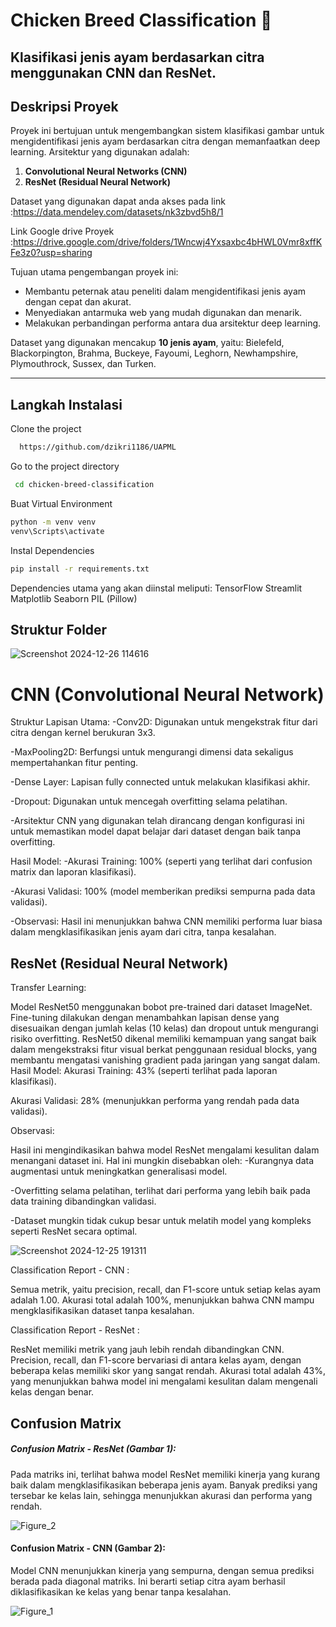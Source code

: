 # Chicken Breed Classification 🐔
Klasifikasi jenis ayam berdasarkan citra menggunakan CNN dan ResNet.
---
## Deskripsi Proyek
Proyek ini bertujuan untuk mengembangkan sistem klasifikasi gambar untuk mengidentifikasi jenis ayam berdasarkan citra dengan memanfaatkan deep learning. Arsitektur yang digunakan adalah:
1. **Convolutional Neural Networks (CNN)**
2. **ResNet (Residual Neural Network)**

Dataset yang digunakan dapat anda akses pada link :https://data.mendeley.com/datasets/nk3zbvd5h8/1

Link Google drive Proyek :https://drive.google.com/drive/folders/1Wncwj4Yxsaxbc4bHWL0Vmr8xffKFe3z0?usp=sharing

Tujuan utama pengembangan proyek ini:
- Membantu peternak atau peneliti dalam mengidentifikasi jenis ayam dengan cepat dan akurat.
- Menyediakan antarmuka web yang mudah digunakan dan menarik.
- Melakukan perbandingan performa antara dua arsitektur deep learning.

Dataset yang digunakan mencakup **10 jenis ayam**, yaitu: Bielefeld, Blackorpington, Brahma, Buckeye, Fayoumi, Leghorn, Newhampshire, Plymouthrock, Sussex, dan Turken.

---

## Langkah Instalasi
Clone the project
```bash
  https://github.com/dzikri1186/UAPML
```

Go to the project directory

```bash
 cd chicken-breed-classification
```
Buat Virtual Environment
```bash
python -m venv venv
venv\Scripts\activate
```

 Instal Dependencies
 ```bash
pip install -r requirements.txt
```
Dependencies utama yang akan diinstal meliputi:
TensorFlow
Streamlit
Matplotlib
Seaborn
PIL (Pillow)

## Struktur Folder

![Screenshot 2024-12-26 114616](https://github.com/user-attachments/assets/bc534f1d-43b0-4cca-988f-f65e37f6c135)



# CNN (Convolutional Neural Network)
Struktur Lapisan Utama:
-Conv2D: Digunakan untuk mengekstrak fitur dari citra dengan kernel berukuran 3x3.

-MaxPooling2D: Berfungsi untuk mengurangi dimensi data sekaligus mempertahankan fitur penting.

-Dense Layer: Lapisan fully connected untuk melakukan klasifikasi akhir.

-Dropout: Digunakan untuk mencegah overfitting selama pelatihan.

-Arsitektur CNN yang digunakan telah dirancang dengan konfigurasi ini untuk memastikan model dapat belajar dari dataset dengan baik tanpa overfitting.

Hasil Model:
-Akurasi Training: 100% (seperti yang terlihat dari confusion matrix dan laporan klasifikasi).

-Akurasi Validasi: 100% (model memberikan prediksi sempurna pada data validasi).

-Observasi: Hasil ini menunjukkan bahwa CNN memiliki performa luar biasa dalam mengklasifikasikan jenis ayam dari citra, tanpa kesalahan.


## ResNet (Residual Neural Network)
Transfer Learning:

Model ResNet50 menggunakan bobot pre-trained dari dataset ImageNet.
Fine-tuning dilakukan dengan menambahkan lapisan dense yang disesuaikan dengan jumlah kelas (10 kelas) dan dropout untuk mengurangi risiko overfitting.
ResNet50 dikenal memiliki kemampuan yang sangat baik dalam mengekstraksi fitur visual berkat penggunaan residual blocks, yang membantu mengatasi vanishing gradient pada jaringan yang sangat dalam.
Hasil Model:
Akurasi Training: 43% (seperti terlihat pada laporan klasifikasi).

Akurasi Validasi: 28% (menunjukkan performa yang rendah pada data validasi).

Observasi:

Hasil ini mengindikasikan bahwa model ResNet mengalami kesulitan dalam menangani dataset ini.
Hal ini mungkin disebabkan oleh:
-Kurangnya data augmentasi untuk meningkatkan generalisasi model.

-Overfitting selama pelatihan, terlihat dari performa yang lebih baik pada data training dibandingkan validasi.

-Dataset mungkin tidak cukup besar untuk melatih model yang kompleks seperti ResNet secara optimal.

![Screenshot 2024-12-25 191311](https://github.com/user-attachments/assets/711860e7-e040-40a7-b2e5-79db8d7c76c5)

Classification Report - CNN :

Semua metrik, yaitu precision, recall, dan F1-score untuk setiap kelas ayam adalah 1.00.
Akurasi total adalah 100%, menunjukkan bahwa CNN mampu mengklasifikasikan dataset tanpa kesalahan.

Classification Report - ResNet :

ResNet memiliki metrik yang jauh lebih rendah dibandingkan CNN.
Precision, recall, dan F1-score bervariasi di antara kelas ayam, dengan beberapa kelas memiliki skor yang sangat rendah.
Akurasi total adalah 43%, yang menunjukkan bahwa model ini mengalami kesulitan dalam mengenali kelas dengan benar.


## Confusion Matrix
##### Confusion Matrix - ResNet (Gambar 1):
Pada matriks ini, terlihat bahwa model ResNet memiliki kinerja yang kurang baik dalam mengklasifikasikan beberapa jenis ayam. Banyak prediksi yang tersebar ke kelas lain, sehingga menunjukkan akurasi dan performa yang rendah.

![Figure_2](https://github.com/user-attachments/assets/f30d8b14-daf2-4f66-90a3-4bce0e1dfcfb)

#### Confusion Matrix - CNN (Gambar 2):
Model CNN menunjukkan kinerja yang sempurna, dengan semua prediksi berada pada diagonal matriks. Ini berarti setiap citra ayam berhasil diklasifikasikan ke kelas yang benar tanpa kesalahan.

![Figure_1](https://github.com/user-attachments/assets/29ff4ba9-78b9-461e-93c2-f02c64387591)





